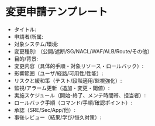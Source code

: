 # 変更申請テンプレート

- タイトル:
- 申請者/所属:
- 対象システム/環境:
- 変更種別: （公開/遮断/SG/NACL/WAF/ALB/Route/その他）
- 目的/背景:
- 変更内容（具体的手順・対象リソース・ロールバック）:
- 影響範囲（ユーザ/経路/可用性/性能）:
- リスクと緩和策（テスト/段階適用/監視強化）:
- 監視/アラーム更新（追加・変更・閾値）:
- 実施スケジュール（開始-終了、メンテ時間帯、担当者）:
- ロールバック手順（コマンド/手順/確認ポイント）:
- 承認（SRE/Sec/App/他）:
- 事後レビュー（結果/学び/恒久対策）:

